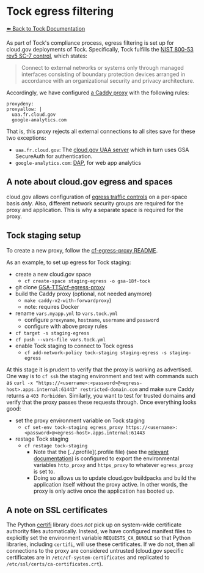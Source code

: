 # Tock egress filtering

[:arrow_left: Back to Tock Documentation](../docs)

As part of Tock's compliance process, egress filtering is set up for cloud.gov deployments of Tock. Specifically, Tock fulfills the [NIST 800-53 rev5 SC-7 control](https://csrc.nist.gov/Projects/risk-management/sp800-53-controls/release-search#!/control?version=5.1&number=sc-7), which states:

> Connect to external networks or systems only through managed interfaces consisting of boundary protection devices arranged in accordance with an organizational security and privacy architecture.

Accordingly, we have configured [a Caddy proxy](https://github.com/GSA-TTS/cg-egress-proxy) with the following rules:

```
proxydeny:
proxyallow: |
  uaa.fr.cloud.gov
  google-analytics.com
```

That is, this proxy rejects all external connections to all sites save for these two exceptions:

- `uaa.fr.cloud.gov`: The [cloud.gov UAA server](https://cloud.gov/docs/management/leveraging-authentication/) which in turn uses GSA SecureAuth for authentication.
- `google-analytics.com`: [DAP](https://digital.gov/guides/dap/), for web app analytics

## A note about cloud.gov egress and spaces

cloud.gov allows configuration of [egress traffic controls](https://cloud.gov/docs/management/space-egress/) on a per-space basis _only_. Also, different network security groups are required for the proxy and application. This is why a separate space is required for the proxy.

## Tock staging setup

To create a new proxy, follow the [cf-egress-proxy README](https://github.com/GSA-TTS/cg-egress-proxy).

As an example, to set up egress for Tock staging:

- create a new cloud.gov space
  - `cf create-space staging-egress -o gsa-18f-tock`
- git clone [GSA-TTS/cf-egress-proxy](https://github.com/GSA-TTS/cg-egress-proxy)
- build the Caddy proxy (optional, not needed anymore)
  - `make caddy-v2-with-forwardproxy`)
  - note: requires Docker
- rename `vars.myapp.yml` to `vars.tock.yml`
  - configure `proxyname`, `hostname`, `username` and `password`
  - configure with above proxy rules
- `cf target -s staging-egress`
- `cf push --vars-file vars.tock.yml`
- enable Tock staging to connect to Tock egress
  - `cf add-network-policy tock-staging staging-egress -s staging-egress`

At this stage it is prudent to verify that the proxy is working as advertised. One way is to `cf ssh` the staging environment and test with commands such as `curl -x "https://<username>:<password>@<egress-host>.apps.internal:61443" restricted-domain.com` and make sure Caddy returns a `403 Forbidden`. Similarly, you want to test for trusted domains and verify that the proxy passes these requests through. Once everything looks good:

- set the proxy environment variable on Tock staging
  - `cf set-env tock-staging egress_proxy https://<username>:<password>@<egress-host>.apps.internal:61443`
- restage Tock staging
  - `cf restage tock-staging`
    - Note that the [../.profile](.profile file) (see the [relevant documentation](https://docs.cloudfoundry.org/devguide/deploy-apps/deploy-app.html#profile)) is configured to export the environmental variables `http_proxy` and `https_proxy` to whatever `egress_proxy` is set to.
    - Doing so allows us to update cloud.gov buildpacks and build the application itself without the proxy active. In other words, the proxy is only active once the application has booted up.

## A note on SSL certificates

The Python [certifi](https://pypi.org/project/certifi/) library does _not_ pick up on system-wide certificate authority files automatically. Instead, we have configured manifest files to explicitly set the environment variable `REQUESTS_CA_BUNDLE` so that Python libraries, including `certifi`, will use these certificates. If we do not, then all connections to the proxy are considered untrusted (cloud.gov specific certificates are in `/etc/cf-system-certificates` and replicated to `/etc/ssl/certs/ca-certificates.crt`).
